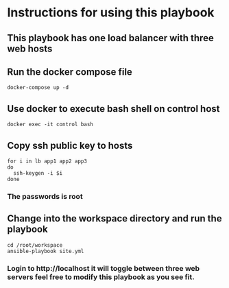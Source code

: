 # Instructions for using this playbook

## This playbook has one load balancer with three web hosts

## Run the docker compose file

```
docker-compose up -d
```

## Use docker to execute bash shell on control host

```
docker exec -it control bash
```

## Copy ssh public key to hosts

```
for i in lb app1 app2 app3
do
  ssh-keygen -i $i
done
```

### The passwords is root

## Change into the workspace directory and run the playbook

```
cd /root/workspace
ansible-playbook site.yml
```

### Login to http://localhost it will toggle between three web servers feel free to modify this playbook as you see fit.

